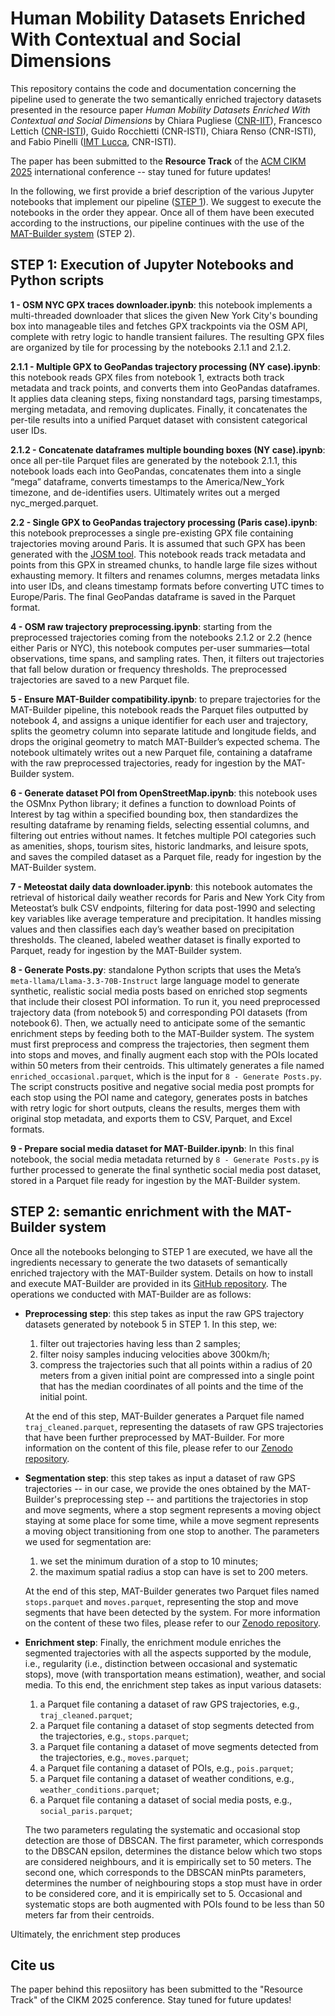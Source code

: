 # Human Mobility Datasets Enriched With Contextual and Social Dimensions

This repository contains the code and documentation concerning the pipeline used to generate the two semantically enriched trajectory datasets presented in the resource paper *Human Mobility Datasets Enriched With Contextual and Social Dimensions* by Chiara Pugliese ([CNR-IIT](https://www.iit.cnr.it/en/)), Francesco Lettich ([CNR-ISTI](https://www.isti.cnr.it/en/)), Guido Rocchietti (CNR-ISTI), Chiara Renso (CNR-ISTI), and Fabio Pinelli ([IMT Lucca](https://www.imtlucca.it/), CNR-ISTI). 

The paper has been submitted to the **Resource Track** of the [ACM CIKM 2025](https://cikm2025.org/) international conference -- stay tuned for future updates!

In the following, we first provide a brief description of the various Jupyter notebooks that implement our pipeline ([STEP 1](https://github.com/Fr4nz83/MAT-Dataset/blob/main/README.md#step-1-execution-of-jupyter-notebooks-and-python-scripts)). We suggest to execute the notebooks in the order they appear.
Once all of them have been executed according to the instructions, our pipeline continues with the use of the [MAT-Builder system](https://github.com/chiarap2/MAT_Builder) (STEP 2).

## STEP 1: Execution of Jupyter Notebooks and Python scripts

**1 - OSM NYC GPX traces downloader.ipynb**: 
this notebook implements a multi-threaded downloader that slices the given New York City's bounding box into manageable tiles and fetches GPX trackpoints via the OSM API, complete with retry logic to handle transient failures. The resulting GPX files are organized by tile for processing by the notebooks 2.1.1 and 2.1.2.

**2.1.1 - Multiple GPX to GeoPandas trajectory processing (NY case).ipynb**:
this notebook reads GPX files from notebook 1, extracts both track metadata and track points, and converts them into GeoPandas dataframes. It applies data cleaning steps, fixing nonstandard tags, parsing timestamps, merging metadata, and removing duplicates. Finally, it concatenates the per-tile results into a unified Parquet dataset with consistent categorical user IDs.

**2.1.2 - Concatenate dataframes multiple bounding boxes (NY case).ipynb**:
once all per-tile Parquet files are generated by the notebook 2.1.1, this notebook loads each into GeoPandas, concatenates them into a single “mega” dataframe, converts timestamps to the America/New_York timezone, and de-identifies users. Ultimately writes out a merged nyc_merged.parquet.

**2.2 - Single GPX to GeoPandas trajectory processing (Paris case).ipynb**:
this notebook preprocesses a single pre-existing GPX file containing trajectories moving around Paris. It is assumed that such GPX has been generated with the [JOSM tool](https://josm.openstreetmap.de/). This notebook reads track metadata and points from this GPX in streamed chunks, to handle large file sizes without exhausting memory. It filters and renames columns, merges metadata links into user IDs, and cleans timestamp formats before converting UTC times to Europe/Paris. The final GeoPandas dataframe is saved in the Parquet format.

**4 - OSM raw trajectory preprocessing.ipynb**:
starting from the preprocessed trajectories coming from the notebooks 2.1.2 or 2.2 (hence either Paris or NYC), this notebook computes per-user summaries—total observations, time spans, and sampling rates. Then, it filters out trajectories that fall below duration or frequency thresholds. The preprocessed trajectories are saved to a new Parquet file.

**5 - Ensure MAT-Builder compatibility.ipynb**:
to prepare trajectories for the MAT-Builder pipeline, this notebook reads the Parquet files outputted by notebook 4, and assigns a unique identifier for each user and trajectory, splits the geometry column into separate latitude and longitude fields, and drops the original geometry to match MAT-Builder’s expected schema. The notebook ultimately writes out a new Parquet file, containing a dataframe with the raw preprocessed trajectories, ready for ingestion by the MAT-Builder system.

**6 - Generate dataset POI from OpenStreetMap.ipynb**:
this notebook uses the OSMnx Python library; it defines a function to download Points of Interest by tag within a specified bounding box, then standardizes the resulting dataframe by renaming fields, selecting essential columns, and filtering out entries without names. It fetches multiple POI categories such as amenities, shops, tourism sites, historic landmarks, and leisure spots, and saves the compiled dataset as a Parquet file, ready for ingestion by the MAT-Builder system.

**7 - Meteostat daily data downloader.ipynb**:
this notebook automates the retrieval of historical daily weather records for Paris and New York City from Meteostat’s bulk CSV endpoints, filtering for data post-1990 and selecting key variables like average temperature and precipitation. It handles missing values and then classifies each day’s weather based on precipitation thresholds. The cleaned, labeled weather dataset is finally exported to Parquet, ready for ingestion by the MAT-Builder system.

**8 - Generate Posts.py**: 
standalone Python scripts that uses the Meta’s ```meta-llama/Llama-3.3-70B-Instruct``` large language model to generate synthetic, realistic social media posts based on enriched stop segments that include their closest POI information.  To run it, you need preprocessed trajectory data (from notebook 5) and corresponding POI datasets (from notebook 6). Then, we actually need to anticipate some of the semantic enrichment steps by feeding both to the MAT‑Builder system. The system must first preprocess and compress the trajectories, then segment them into stops and moves, and finally augment each stop with the POIs located within 50 meters from their centroids. This ultimately generates a file named ```enriched_occasional.parquet```, which is the input for ```8 - Generate Posts.py```. The script constructs positive and negative social media post prompts for each stop using the POI name and category, generates posts in batches with retry logic for short outputs, cleans the results, merges them with original stop metadata, and exports them to CSV, Parquet, and Excel formats.

**9 - Prepare social media dataset for MAT-Builder.ipynb**:
In this final notebook, the social media metadata returned by ```8 - Generate Posts.py``` is further processed to generate the final synthetic social media post dataset, stored in a Parquet file ready for ingestion by the MAT-Builder system.


## STEP 2: semantic enrichment with the MAT-Builder system

Once all the notebooks belonging to STEP 1 are executed, we have all the ingredients necessary to generate the two datasets of semantically enriched trajectory with the MAT-Builder system. Details on how to install and execute MAT-Builder are provided in its [GitHub repository](https://github.com/chiarap2/MAT_Builder). The operations we conducted with MAT-Builder are as follows:

- **Preprocessing step**: this step takes as input the raw GPS trajectory datasets generated by notebook 5 in STEP 1. In this step, we:
   1. filter out trajectories having less than 2 samples;
   2. filter noisy samples inducing velocities above 300km/h;
   3. compress the trajectories such that all points within a radius of 20 meters from a given initial point are compressed into a single point that has the median coordinates of all points and the time of the initial point.
  
  At the end of this step, MAT-Builder generates a Parquet file named ```traj_cleaned.parquet```, representing the datasets of raw GPS trajectories that have been further preprocessed by MAT-Builder. For more information on the content of this file, please refer to our [Zenodo repository](https://doi.org/10.5281/zenodo.15624419).

- **Segmentation step**: this step takes as input a dataset of raw GPS trajectories -- in our case, we provide the ones obtained by the MAT-Builder's preprocessing step -- and partitions the trajectories in stop and move segments, where a stop segment represents a moving object staying at some place for some time, while a move segment represents a moving object transitioning from one stop to another. The parameters we used for segmentation are:
  1. we set the minimum duration of a stop to 10 minutes;
  2. the maximum spatial radius a stop can have is set to 200 meters. 

  At the end of this step, MAT-Builder generates two Parquet files named ```stops.parquet``` and ```moves.parquet```, representing the stop and move segments that have been detected by the system. For more information on the content of these two files, please refer to our [Zenodo repository](https://doi.org/10.5281/zenodo.15624419).

- **Enrichment step**: Finally, the enrichment module enriches the segmented trajectories with all the aspects supported by the module, i.e., regularity (i.e., distinction between occasional and systematic stops), move (with transportation means estimation), weather, and social media. To this end, the enrichment step takes as input various datasets:
  1. a Parquet file contaning a dataset of raw GPS trajectories, e.g., ```traj_cleaned.parquet```;
  2. a Parquet file contaning a dataset of stop segments detected from the trajectories, e.g., ```stops.parquet```;
  3. a Parquet file contaning a dataset of move segments detected from the trajectories, e.g., ```moves.parquet```;
  4. a Parquet file contaning a dataset of POIs, e.g., ```pois.parquet```;
  5. a Parquet file contaning a dataset of weather conditions, e.g., ```weather_conditions.parquet```;
  6. a Parquet file contaning a dataset of social media posts, e.g., ```social_paris.parquet```;

  The two parameters regulating the systematic and occasional stop detection are those of DBSCAN. The first parameter, which corresponds to the DBSCAN epsilon, determines the distance below which two stops are considered neighbours, and it is empirically set to 50 meters. The second one, which corresponds to the DBSCAN minPts parameters, determines the number of neighbouring stops a stop must have in order to be considered core, and it is empirically set to 5. Occasional and systematic stops are both augmented with POIs found to be less than 50 meters far from their centroids.

Ultimately, the enrichment step produces 


## Cite us

The paper behind this reposiitory has been submitted to the "Resource Track" of the CIKM 2025 conference. Stay tuned for future updates!

